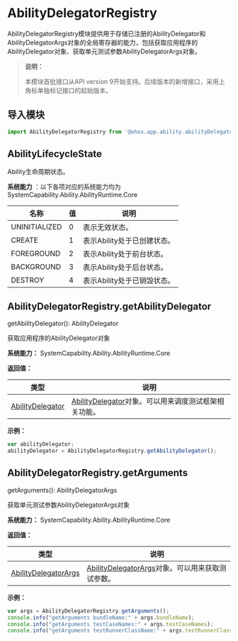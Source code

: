 # AbilityDelegatorRegistry

AbilityDelegatorRegistry模块提供用于存储已注册的AbilityDelegator和AbilityDelegatorArgs对象的全局寄存器的能力，包括获取应用程序的AbilityDelegator对象、获取单元测试参数AbilityDelegatorArgs对象。

> **说明：**
> 
> 本模块首批接口从API version 9开始支持。后续版本的新增接口，采用上角标单独标记接口的起始版本。

## 导入模块

```ts
import AbilityDelegatorRegistry from '@ohos.app.ability.abilityDelegatorRegistry'
```

## AbilityLifecycleState

Ability生命周期状态。

**系统能力** ：以下各项对应的系统能力均为SystemCapability.Ability.AbilityRuntime.Core

| 名称          | 值   | 说明                        |
| ------------- | ---- | --------------------------- |
| UNINITIALIZED | 0    | 表示无效状态。              |
| CREATE        | 1    | 表示Ability处于已创建状态。 |
| FOREGROUND    | 2    | 表示Ability处于前台状态。   |
| BACKGROUND    | 3    | 表示Ability处于后台状态。   |
| DESTROY       | 4    | 表示Ability处于已销毁状态。 |

## AbilityDelegatorRegistry.getAbilityDelegator

getAbilityDelegator(): AbilityDelegator

获取应用程序的AbilityDelegator对象

**系统能力：** SystemCapability.Ability.AbilityRuntime.Core

**返回值：**

| 类型                                                         | 说明                                                         |
| ------------------------------------------------------------ | ------------------------------------------------------------ |
| [AbilityDelegator](js-apis-inner-application-abilityDelegator.md#AbilityDelegator) | [AbilityDelegator](js-apis-inner-application-abilityDelegator.md#AbilityDelegator)对象。可以用来调度测试框架相关功能。 |

**示例：**

```ts
var abilityDelegator;
abilityDelegator = AbilityDelegatorRegistry.getAbilityDelegator();
```

## AbilityDelegatorRegistry.getArguments

getArguments(): AbilityDelegatorArgs

获取单元测试参数AbilityDelegatorArgs对象

**系统能力：** SystemCapability.Ability.AbilityRuntime.Core

**返回值：**

| 类型                                                         | 说明                                                         |
| ------------------------------------------------------------ | ------------------------------------------------------------ |
| [AbilityDelegatorArgs](js-apis-inner-application-abilityDelegatorArgs.md) | [AbilityDelegatorArgs](js-apis-inner-application-abilityDelegatorArgs.md)对象。可以用来获取测试参数。 |

**示例：**

```ts
var args = AbilityDelegatorRegistry.getArguments();
console.info("getArguments bundleName:" + args.bundleName);
console.info("getArguments testCaseNames:" + args.testCaseNames);
console.info("getArguments testRunnerClassName:" + args.testRunnerClassName);
```
